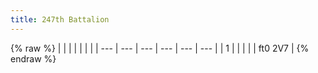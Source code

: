 ```yaml
---
title: 247th Battalion
---
```


{% raw %}
| | | | | | |
| --- | --- | --- | --- | --- | --- |
| 1 |  |  |  |  | ft0 2V7 |
{% endraw %}
